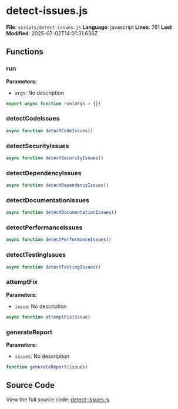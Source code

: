 # detect-issues.js

**File**: `scripts/detect-issues.js`
**Language**: javascript
**Lines**: 761
**Last Modified**: 2025-07-02T14:01:31.638Z

## Functions

### run

**Parameters:**
- `args`: No description

```javascript
export async function run(args = {})
```

### detectCodeIssues

```javascript
async function detectCodeIssues()
```

### detectSecurityIssues

```javascript
async function detectSecurityIssues()
```

### detectDependencyIssues

```javascript
async function detectDependencyIssues()
```

### detectDocumentationIssues

```javascript
async function detectDocumentationIssues()
```

### detectPerformanceIssues

```javascript
async function detectPerformanceIssues()
```

### detectTestingIssues

```javascript
async function detectTestingIssues()
```

### attemptFix

**Parameters:**
- `issue`: No description

```javascript
async function attemptFix(issue)
```

### generateReport

**Parameters:**
- `issues`: No description

```javascript
function generateReport(issues)
```

## Source Code

View the full source code: [detect-issues.js](scripts/detect-issues.js)
